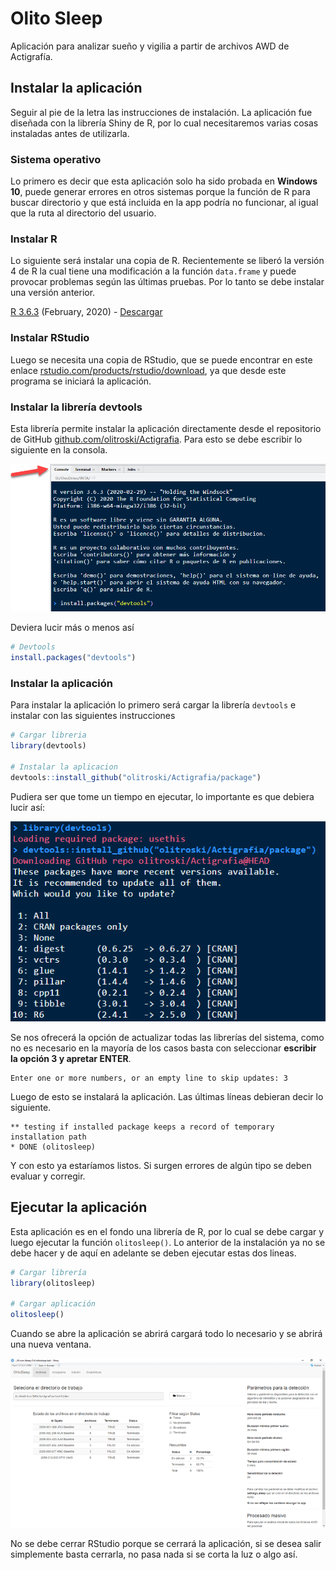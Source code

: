 # Olito Sleep

Aplicación para analizar sueño y vigilia a partir de archivos AWD de Actigrafía.



## Instalar la aplicación

Seguir al pie de la letra las instrucciones de instalación. La aplicación fue diseñada con la librería Shiny de R, por lo cual necesitaremos varias cosas instaladas antes de utilizarla.

### Sistema operativo

Lo primero es decir que esta aplicación solo ha sido probada en **Windows 10**, puede generar errores en otros sistemas porque la función de R para buscar directorio y que está incluida en la app podría no funcionar, al igual que la ruta al directorio del usuario.

### Instalar R

Lo siguiente será instalar una copia de R. Recientemente se liberó la versión 4 de R la cual tiene una modificación a la función `data.frame` y puede provocar problemas según las últimas pruebas. Por lo tanto se debe instalar una versión anterior.

[R 3.6.3](https://cran.r-project.org/bin/windows/base/old/3.6.3) (February, 2020) - [Descargar](https://cran.r-project.org/bin/windows/base/old/3.6.3/R-3.6.3-win.exe)

### Instalar RStudio

Luego se necesita una copia de RStudio, que se puede encontrar en este enlace [rstudio.com/products/rstudio/download](https://rstudio.com/products/rstudio/download/#download), ya que desde este programa se iniciará la aplicación.

### Instalar la librería devtools

Esta librería permite instalar la aplicación directamente desde el repositorio de GitHub [github.com/olitroski/Actigrafia](https://github.com/olitroski/Actigrafia). Para esto se debe escribir lo siguiente en la consola.

![](https://raw.githubusercontent.com/olitroski/Actigrafia/master/varios/consola.png)

Deviera lucir más o menos así

```R
# Devtools
install.packages("devtools")
```

### Instalar la aplicación

Para instalar la aplicación lo primero será cargar la librería `devtools` e instalar con las siguientes  instrucciones

```R
# Cargar libreria
library(devtools)

# Instalar la aplicacion
devtools::install_github("olitroski/Actigrafia/package")
```

Pudiera ser que tome un tiempo en ejecutar, lo importante es que debiera lucir así:

![](https://raw.githubusercontent.com/olitroski/Actigrafia/master/varios/install_update.png)

Se nos ofrecerá la opción de actualizar todas las librerías del sistema, como no es necesario en la mayoría de los casos basta con seleccionar **escribir la opción 3 y apretar ENTER**.

```
Enter one or more numbers, or an empty line to skip updates: 3
```

Luego de esto se instalará la aplicación. Las últimas líneas debieran decir lo siguiente.

```
** testing if installed package keeps a record of temporary installation path
* DONE (olitosleep)
```

Y con esto ya estaríamos listos. Si surgen errores de algún tipo se deben evaluar y corregir.

## Ejecutar la aplicación

Esta aplicación es en el fondo una librería de R, por lo cual se debe cargar y luego ejecutar la función `olitosleep()`. Lo anterior de la instalación ya no se debe hacer y de aquí en adelante se deben ejecutar estas dos lineas.

```R
# Cargar librería
library(olitosleep)

# Cargar aplicación
olitosleep()
```

Cuando se abre la aplicación se abrirá cargará todo lo necesario y se abrirá una nueva ventana.

![](https://raw.githubusercontent.com/olitroski/Actigrafia/master/varios/app.png)

No se debe cerrar RStudio porque se cerrará la aplicación, si se desea salir simplemente basta cerrarla, no pasa nada si se corta la luz o algo así.

